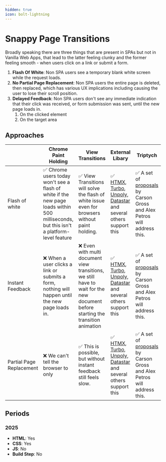 ```yaml
---
hidden: true
icon: bolt-lightning
---
```


# Snappy Page Transitions

Broadly speaking there are three things that are present in SPAs but not in Vanilla Web Apps, that lead to the latter feeling clunky and the former feeling smooth - when users click on a link or submit a form.&#x20;

1. **Flash Of White**: Non SPA users see a temporary blank white screen while the request loads.
2. **No Partial Page Replacement**: Non SPA users the entire page is deleted, then replaced, which has various UX implications including causing the user to lose their scroll position.&#x20;
3. **Delayed Feedback**: Non SPA users don't see any immediate indication that their click was received, or form submission was sent, until the new page loads in.&#x20;
   1. On the clicked element
   2. On the target area



## Approaches

<table data-full-width="true"><thead><tr><th width="191.56640625"></th><th width="189.625">Chrome Paint Holding</th><th width="185.78125">View Transitions</th><th>External Libary</th><th>Triptych</th></tr></thead><tbody><tr><td>Flash of white</td><td>✅ Chrome users today won't see a flash of white if the new page loads within 500 milliseconds, but this isn't a platform-level feature</td><td>✅ View Transitions will solve the flash of white issue even for browsers without paint holding. </td><td>✅ <a href="https://htmx.org/">HTMX</a>, <a href="https://turbo.hotwired.dev/handbook/installing">Turbo</a>, <a href="https://unpoly.com/">Unpoly</a>, <a href="https://data-star.dev/">Datastar</a> and several others support this</td><td>✅ A set of <a href="https://alexanderpetros.com/triptych/">proposals</a> by Carson Gross and Alex Petros will address this.</td></tr><tr><td>Instant Feedback</td><td>❌ When a user clicks a link or submits a form, nothing will happen until the new page loads in. </td><td>❌ Even with multi document view transitions, we still have to wait for the new document before starting the transition animation</td><td>✅ <a href="https://htmx.org/">HTMX</a>, <a href="https://turbo.hotwired.dev/handbook/installing">Turbo</a>, <a href="https://unpoly.com/">Unpoly</a>, <a href="https://data-star.dev/">Datastar</a> and several others support this</td><td>✅ A set of <a href="https://alexanderpetros.com/triptych/">proposals</a> by Carson Gross and Alex Petros will address this.</td></tr><tr><td>Partial Page Replacement</td><td>❌ We can't tell the browser to only </td><td>✅ This is possible, but without instant feedback still feels slow.</td><td>✅ <a href="https://htmx.org/">HTMX</a>, <a href="https://turbo.hotwired.dev/handbook/installing">Turbo</a>, <a href="https://unpoly.com/">Unpoly</a>, <a href="https://data-star.dev/">Datastar</a> and several others support this</td><td>✅ A set of <a href="https://alexanderpetros.com/triptych/">proposals</a> by Carson Gross and Alex Petros will address this.</td></tr></tbody></table>





## Periods

### 2025

* **HTML**: Yes
* **CSS**: Yes
* **JS**: No
* **Build Step**: No

